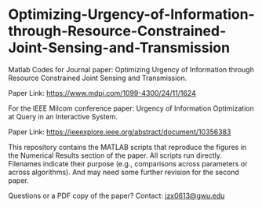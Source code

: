 # Optimizing-Urgency-of-Information-through-Resource-Constrained-Joint-Sensing-and-Transmission
Matlab Codes for Journal paper: Optimizing Urgency of Information through Resource Constrained Joint Sensing and Transmission.

Paper Link: https://www.mdpi.com/1099-4300/24/11/1624

For the IEEE Milcom conference paper: Urgency of Information Optimization at Query in an Interactive System.

Paper Link: https://ieeexplore.ieee.org/abstract/document/10356383

This repository contains the MATLAB scripts that reproduce the figures in the Numerical Results section of the paper. All scripts run directly. Filenames indicate their purpose (e.g., comparisons across parameters or across algorithms).
And may need some further revision for the second paper. 

Questions or a PDF copy of the paper? Contact: jzx0613@gwu.edu
